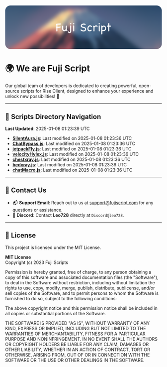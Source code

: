 ![Banner](.github/b.webp)

# 🌍 **We are Fuji Script**

Our global team of developers is dedicated to creating powerful, open-source scripts for Rise Client, designed to enhance your experience and unlock new possibilities! 🌟

---
<!-- SCRIPTS_NAVIGATION_START -->
## 📂 **Scripts Directory Navigation**

**Last Updated**: 2025-01-08 01:23:39 UTC

- **[SilentAura.js](scripts/SilentAura.js)**: Last modified on 2025-01-08 01:23:36 UTC
- **[ChatBypass.js](scripts/ChatBypass.js)**: Last modified on 2025-01-08 01:23:36 UTC
- **[jetpackFly.js](scripts/jetpackFly.js)**: Last modified on 2025-01-08 01:23:36 UTC
- **[velocityHylex.js](scripts/velocityHylex.js)**: Last modified on 2025-01-08 01:23:36 UTC
- **[chestxray.js](scripts/chestxray.js)**: Last modified on 2025-01-08 01:23:36 UTC
- **[bedxray.js](scripts/bedxray.js)**: Last modified on 2025-01-08 01:23:36 UTC
- **[chatMacro.js](scripts/chatMacro.js)**: Last modified on 2025-01-08 01:23:36 UTC

<!-- SCRIPTS_NAVIGATION_END -->

---

## 💬 **Contact Us**  
- 📬 **Support Email**: Reach out to us at [support@fujiscript.com](mailto:support@fujiscript.com) for any questions or assistance.  
- 💬 **Discord**: Contact **Leo728** directly at `Discord@leo728`.

---

## 📜 **License**

This project is licensed under the MIT License.  

**MIT License**  
Copyright (c) 2023 Fuji Scripts  

Permission is hereby granted, free of charge, to any person obtaining a copy of this software and associated documentation files (the "Software"), to deal in the Software without restriction, including without limitation the rights to use, copy, modify, merge, publish, distribute, sublicense, and/or sell copies of the Software, and to permit persons to whom the Software is furnished to do so, subject to the following conditions:  

The above copyright notice and this permission notice shall be included in all copies or substantial portions of the Software.  

THE SOFTWARE IS PROVIDED "AS IS", WITHOUT WARRANTY OF ANY KIND, EXPRESS OR IMPLIED, INCLUDING BUT NOT LIMITED TO THE WARRANTIES OF MERCHANTABILITY, FITNESS FOR A PARTICULAR PURPOSE AND NONINFRINGEMENT. IN NO EVENT SHALL THE AUTHORS OR COPYRIGHT HOLDERS BE LIABLE FOR ANY CLAIM, DAMAGES OR OTHER LIABILITY, WHETHER IN AN ACTION OF CONTRACT, TORT OR OTHERWISE, ARISING FROM, OUT OF OR IN CONNECTION WITH THE SOFTWARE OR THE USE OR OTHER DEALINGS IN THE SOFTWARE.  
